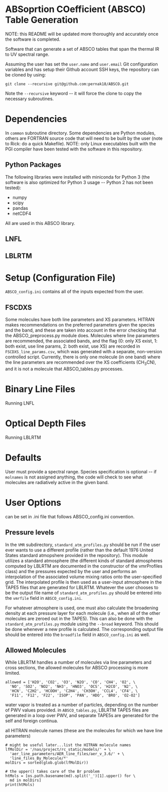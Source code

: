 # ABSoprtion COefficient (ABSCO) Table Generation

NOTE: this README will be updated more thoroughly and accurately once the software is completed.

Software that can generate a set of ABSCO tables that span the thermal IR to UV spectral range.

Assuming the user has set the `user.name` and `user.email` Git configuration variables and has setup their Github account SSH keys, the repository can be cloned by using:

```
git clone --recursive git@github.com:pernak18/ABSCO.git
```

Note the `--recursive` keyword -- it will force the clone to copy the necessary subroutines.

# Dependencies

In `common` subroutine directory. Some dependencies are Python modules, others are FORTRAN source code that will need to be built by the user (note to Rick: do a quick Makefile). NOTE: only Linux executables built with the PGI compiler have been tested with the software in this repository.

## Python Packages

The following libraries were installed with miniconda for Python 3 (the software is also optimized for Python 3 usage -- Python 2 has not been tested):

  - numpy
  - scipy
  - pandas
  - netCDF4

All are used in this ABSCO library.

## LNFL

## LBLRTM

# Setup (Configuration File)

`ABSCO_config.ini` contains all of the inputs expected from the user.

## FSCDXS

Some molecules have both line parameters and XS parameters.  HITRAN makes recommendations on the preferred parameters given the species and the band, and these are taken into account in the error checking that the ABSCO\_preprocess.py module does.  Molecules where line parameters are recommended, the associated bands, and the flag (0: only XS exist, 1: both exist, use line params, 2: both exist, use XS) are recorded in `FSCDXS_line_params.csv`, which was generated with a separate, non-version controlled script.  Currently, there is only one molecule (in one band) where the line parameters are recommended over the XS coefficients (CH<sub>3</sub>CN), and it is not a molecule that ABSCO_tables.py processes.

# Binary Line Files

Running LNFL

# Optical Depth Files

Running LBLRTM

# Defaults

User must provide a spectral range. Species specification is optional -- if `molnames` is not assigned anything, the code will check to see what molecules are radiatively active in the given band.

# User Options

can be set in .ini file that follows ABSCO_config.ini convention.

## Pressure levels

In the `VMR` subdirectory, `standard_atm_profiles.py` should be run if the user ever wants to use a different profile (rather than the default 1976 United States standard atmopshere provided in the repository). This module utilizes a standard atmosphere (the different kinds of standard atmospheres computed by LBLRTM are documented in the constructor of the vmrProfiles class) and the pressures expected by the user and performs an interpolation of the associated volume mixing ratios onto the user-specified grid. The interpolated profile is then used as a user-input atmosphere in the TAPE5 files that are generated for LBLRTM. Whatever the user chooses to be the output file name of `standard_atm_profiles.py` should be entered into the `vmrfile` field in `ABSCO_config.ini`.

For whatever atmosphere is used, one must also calculate the broadening density at each pressure layer for each molecule (i.e., when all of the other molecules are zeroed out in the TAPE5). This can also be done with the `standard_atm_profiles.py` module using the `--broad` keyword. This should be done whenever a new profile is calculated. The corresponding output file should be entered into the `broadfile` field in `ABSCO_config.ini` as well.

## Allowed Molecules

While LBLRTM handles a number of molecules via line parameters and cross sections, the allowed molecules for ABSCO processing is more limited.

```
allowed = ['H2O', 'CO2', 'O3', 'N2O', 'CO', 'CH4', 'O2', \
  'NO', 'SO2', 'NO2', 'NH3', 'HNO3', 'OCS', 'H2CO', 'N2', \
  'HCN', 'C2H2', 'HCOOH', 'C2H4', 'CH3OH', 'CCL4', 'CF4', \
  'F11', 'F12', 'F22', 'ISOP', 'PAN', 'HDO', 'BRO', 'O2-O2']
```

water vapor is treated as a number of particles, depending on the number of PWV values provided. in `ABSCO_tables.py`, LBLRTM TAPE5 files are generated in a loop over PWV, and separate TAPE5s are generated for the self and foreign continua.

all HITRAN molecule names (these are the molecules for which we have line parameters)

```
# might be useful later...list the HITRAN molecule names
lfMolDir = '/nas/project/rc_static/models/' + \
  'aer_line_parameters/AER_line_files/aer_v_3.6/' + \
  'line_files_By_Molecule/*'
molDirs = sorted(glob.glob(lfMolDir))

# the upper() takes care of the Br problem
htMols = [os.path.basename(md).split('_')[1].upper() for \
  md in molDirs]
print(htMols)
```


